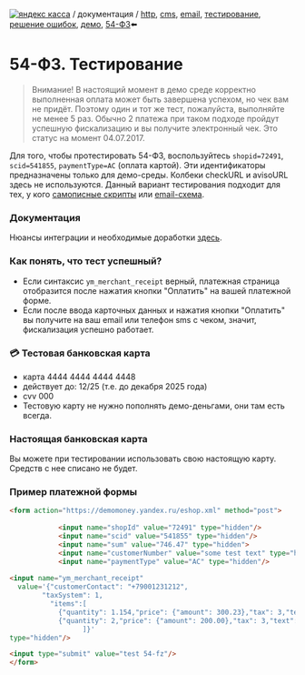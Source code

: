 [![яндекс касса](/i/yakassalogo.png "Яндекс Касса")](https://kassa.yandex.ru) / документация / [http](/demo/010%20интеграция%20для%20самописных%20сайтов.md), [cms](/demo/011%20интеграция%20для%20CMS%20и%20SaaS.md), [email](/010%20интеграция%20email.md), [тестирование](/demo/030%20тестирование.md), [решение ошибок](/demo/031%20решение%20ошибок.md), [демо](/demo/032%20демо%20стенд.md),  [54-ФЗ](/demo/54-fz.md):arrow_left:

54-ФЗ. Тестирование
================================================

> Внимание! В настоящий момент в демо среде корректно выполненная оплата может быть завершена успехом, но чек вам не придёт. Поэтому один и тот же тест, пожалуйста, выполняйте не менее 5 раз. Обычно 2 платежа при таком подходе пройдут успешную фискализацию и вы получите электронный чек. Это статус на момент 04.07.2017.

Для того, чтобы протестировать 54-ФЗ, воспользуйтесь `shopid=72491`, `scid=541855`, `paymentType=AC` (оплата картой). Эти идентификаторы предназначены только для демо-среды. Колбеки checkURL и avisoURL здесь не используются. Данный вариант тестирования подходит для тех, у кого [самописные скрипты](/demo/010%20интеграция%20для%20самописных%20сайтов.md) или [email-схема](/010%20интеграция%20email.md).

### Документация

Нюансы интеграции и необходимые доработки [здесь](/demo/54-fz.md).

### Как понять, что тест успешный?
* Если синтаксис `ym_merchant_receipt` верный, платежная страница отобразится после нажатия кнопки "Оплатить" на вашей платежной форме.
* Если после ввода карточных данных и нажатия кнопки "Оплатить" вы получите на ваш email или телефон sms с чеком, значит, фискализация успешно работает.

### :credit_card: Тестовая банковская карта
* карта 4444 4444 4444 4448
* действует до: 12/25 (т.е. до декабря 2025 года)
* cvv 000
* Тестовую карту не нужно пополнять демо-деньгами, они там есть всегда.

### Настоящая банковская карта
Вы можете при тестировании использовать свою настоящую карту. Средств с нее списано не будет.

### Пример платежной формы

```html
<form action="https://demomoney.yandex.ru/eshop.xml" method="post">
     
            <input name="shopId" value="72491" type="hidden"/>
            <input name="scid" value="541855" type="hidden"/>
            <input name="sum" value="746.47" type="hidden">
            <input name="customerNumber" value="some test text" type="hidden"/>
            <input name="paymentType" value="AC" type="hidden"/>
			
<input name="ym_merchant_receipt"
  value='{"customerContact": "+79001231212",
        "taxSystem": 1,
          "items":[
            {"quantity": 1.154,"price": {"amount": 300.23},"tax": 3,"text": "Зеленый чай \"Юн Ву\", кг."},
            {"quantity": 2,"price": {"amount": 200.00},"tax": 3,"text": "Кружка для чая, шт., скидка 10%"}
                  ]}'
type="hidden"/>

<input type="submit" value="test 54-fz"/>
</form>
```
